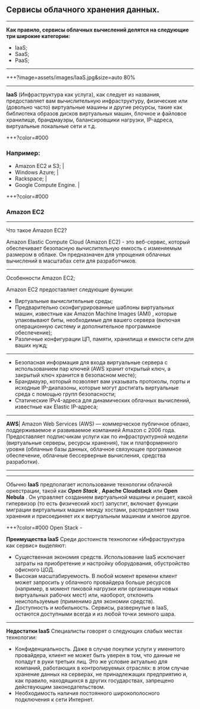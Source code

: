 
## **Cервисы облачного хранения данных.**

---

 **Как правило, сервисы облачных вычислений делятся на следующие три широкие категории:**
- IaaS;
- SaaS;
- PaaS;
---

+++?image=assets/images/IaaS.jpg&size=auto 80%

---


**IaaS** (Инфраструктура как услуга), как следует из названия, предоставляет вам вычислительную инфраструктуру, физические или (довольно часто) виртуальные машины и другие ресурсы, такие как библиотека образов дисков виртуальных машин, блочное и файловое хранилище, брандмауэры, балансировщики нагрузки, IP-адреса, виртуальные локальные сети и т.д.

+++?color=#000

### Например:
- Amazon EC2 и S3; |
- Windows Azure; |  
- Rackspace; | 
- Google Compute Engine. |

+++?color=#000

### Amazon EC2 

---

Что такое Amazon EC2?

Amazon Elastic Compute Cloud (Amazon EC2) - это веб-сервис, который обеспечивает безопасную вычислительную емкость с изменяемым размером в облаке. Он предназначен для упрощения облачных вычислений в масштабах сети для разработчиков.

---

Особенности Amazon EC2;

Amazon EC2 предоставляет следующие функции:
- Виртуальные вычислительные среды;
- Предварительно сконфигурированные шаблоны виртуальных машин, известные как Amazon Machine Images (AMI) , которые упаковывают биты, необходимые для вашего сервера (включая операционную систему и дополнительное программное обеспечение);
- Различные конфигурации ЦП, памяти, хранилища и емкости сети для ваших нужд;

--- 

- Безопасная информация для входа виртуальные сервера с использованием пар ключей (AWS хранит открытый ключ, а закрытый ключ хранится в безопасном месте);
- Брандмауэр, который позволяет вам указывать протоколы, порты и исходные IP-диапазоны, которые могут достигать виртуальные среда с помощью групп безопасности; 
- Статические IPv4-адреса для динамических облачных вычислений, известные как Elastic IP-адреса;

---

**AWS**|
Amazon Web Services (AWS) — коммерческое публичное облако, поддерживаемое и развиваемое компанией Amazon с 2006 года. Предоставляет подписчикам услуги как по инфраструктурной модели (виртуальные серверы, ресурсы хранения), так и платформенного уровня (облачные базы данных, облачное связующее программное обеспечение, облачные бессерверные вычисления, средства разработки).

---



--- 

Обычно **IaaS** предполагает использование технологии облачной оркестрации, такой как ***Open Stack*** , **Apache Cloudstack** или **Open Nebula** . Он управляет созданием виртуальной машины и решает, какой гипервизор (то есть физический хост) запустит, включает функции миграции виртуальных машин между хостами, распределяет тома хранения и присоединяет их к виртуальным машинам и многое другое.

+++?color=#000
Open Stack - 


**Преимущества IaaS**
Среди достоинств технологии «Инфраструктура как сервис» выделяют:

- Существенная экономия средств. Использование IaaS исключает затраты на приобретение и настройку оборудования, обустройство офисного ЦОД.
- Высокая масштабируемость. В любой момент времени клиент может запросить у облачного провайдера больше ресурсов (например, в момент пиковой нагрузки или организации новых виртуальных рабочих мест) или, наоборот, отклонить неиспользуемые (применимо для экономии средств).
- Доступность и мобильность. Сервисы, развернутые в IaaS, остаются доступными всегда и из любой точки земного шара.

---

**Недостатки IaaS**
Специалисты говорят о следующих слабых местах технологии:

- Конфиденциальность. Даже в случае покупки услуги у именитого провайдера, клиент не может быть уверен в том, что данные не попадут в руки третьих лиц. Это же условие актуально для компаний, работающих в контролируемых отраслях: в этом случае хранение данных на серверах, не принадлежащих предприятию и, как правило, находящихся в других государствах, запрещено действующим законодательством.
- Необходимость наличия постоянного широкополосного подключения к сети Интернет.


